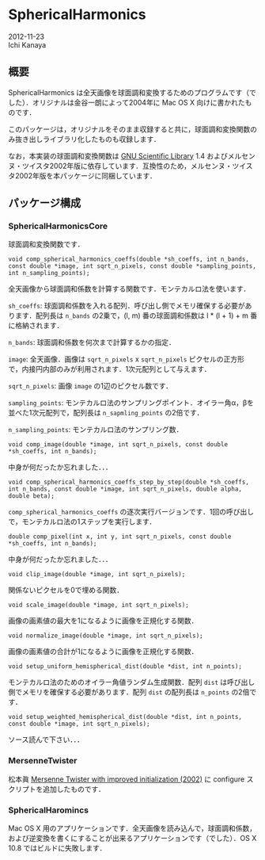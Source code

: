 # SphericalHarmonics

2012-11-23  
Ichi Kanaya

## 概要
SphericalHarmonics は全天画像を球面調和変換するためのプログラムです（でした）．オリジナルは金谷一朗によって2004年に Mac OS X 向けに書かれたものです．

このパッケージは，オリジナルをそのまま収録すると共に，球面調和変換関数のみ抜き出しライブラリ化したものも収録します．

なお，本実装の球面調和変換関数は [GNU Scientific Library](http://www.gnu.org/software/gsl/) 1.4 およびメルセンヌ・ツイスタ2002年版に依存しています．互換性のため，メルセンヌ・ツイスタ2002年版を本パッケージに同梱しています．

## パッケージ構成

### SphericalHarmonicsCore

球面調和変換関数です．

    void comp_spherical_harmonics_coeffs(double *sh_coeffs, int n_bands, const double *image, int sqrt_n_pixels, const double *sampling_points, int n_sampling_points);

全天画像から球面調和係数を計算する関数です．モンテカルロ法を使います．

`sh_coeffs`: 球面調和係数を入れる配列．呼び出し側でメモリ確保する必要があります．配列長は `n_bands` の2乗で，(l, m) 番の球面調和係数は l * (l + 1) + m 番に格納されます．

`n_bands`: 球面調和係数を何次まで計算するかの指定．

`image`: 全天画像．画像は `sqrt_n_pixels` x `sqrt_n_pixels` ピクセルの正方形で，内接円内部のみが利用されます．1次元配列として与えます．

`sqrt_n_pixels`: 画像 `image` の1辺のピクセル数です．

`sampling_points`: モンテカルロ法のサンプリングポイント．オイラー角α，βを並べた1次元配列で，配列長は `n_sapmling_points` の2倍です．

`n_sampling_points`: モンテカルロ法のサンプリング数．

    void comp_image(double *image, int sqrt_n_pixels, const double *sh_coeffs, int n_bands);

中身が何だったか忘れました．．．

    void comp_spherical_harmonics_coeffs_step_by_step(double *sh_coeffs, int n_bands, const double *image, int sqrt_n_pixels, double alpha, double beta);

`comp_spherical_harmonics_coeffs` の逐次実行バージョンです．1回の呼び出しで，モンテカルロ法の1ステップを実行します．

    double comp_pixel(int x, int y, int sqrt_n_pixels, const double *sh_coeffs, int n_bands);

中身が何だったか忘れました．．．

    void clip_image(double *image, int sqrt_n_pixels);

関係ないピクセルを0で埋める関数．

    void scale_image(double *image, int sqrt_n_pixels);

画像の画素値の最大を1になるように画像を正規化する関数．

    void normalize_image(double *image, int sqrt_n_pixels);

画像の画素値の合計が1になるように画像を正規化する関数．

    void setup_uniform_hemispherical_dist(double *dist, int n_points);

モンテカルロ法のためのオイラー角値ランダム生成関数．配列 `dist` は呼び出し側でメモリを確保する必要があります．配列 `dist` の配列長は `n_points` の2倍です．

    void setup_weighted_hemispherical_dist(double *dist, int n_points, const double *image, int sqrt_n_pixels);

ソース読んで下さい．．．

### MersenneTwister

松本眞 [Mersenne Twister with improved initialization (2002)](http://www.math.sci.hiroshima-u.ac.jp/~m-mat/MT/MT2002/mt19937ar.html) に configure スクリプトを追加したものです．

### SphericalHaromincs

Mac OS X 用のアプリケーションです．全天画像を読み込んで，球面調和係数，および逆変換を書くにすることが出来るアプリケーションです（でした）．OS X 10.8 ではビルドに失敗します．